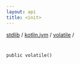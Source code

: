 ```yaml
---
layout: api
title: <init>
---
```

[stdlib](../../index.html) / [kotlin.jvm](../index.html) / [volatile](index.html) / [<init>](_init_.html)

# <init>

```
public volatile()
```
